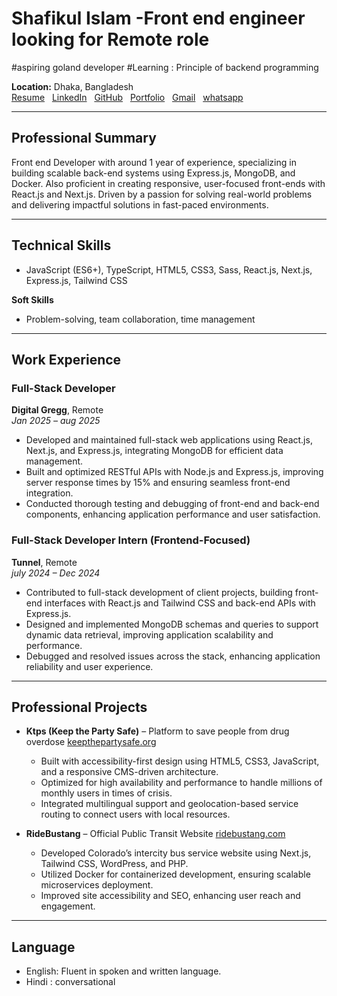 # Shafikul Islam -Front end engineer looking for Remote role

#aspiring goland developer
#Learning : Principle of backend programming 

**Location:** Dhaka, Bangladesh  
[Resume](https://drive.google.com/file/d/1CD45Q50NQeTbq9TWdCCGNveKSNNiTKpG/view) &nbsp; [LinkedIn](https://www.linkedin.com/in/md-shafik-285a34370/) &nbsp; [GitHub](https://github.com/si-tanbir) &nbsp; [Portfolio](https://shafik-protfolio.vercel.app/) &nbsp; [Gmail](mailto:shafiktanbir@gmail.com)  &nbsp; [whatsapp](https://wa.me/+8801776498126)  

---

## Professional Summary

Front end Developer with around 1 year of experience, specializing in building scalable back-end systems using Express.js, MongoDB, and Docker. Also proficient in creating responsive, user-focused front-ends with React.js and Next.js. Driven by a passion for solving real-world problems and delivering impactful solutions in fast-paced environments.

---

## Technical Skills

- JavaScript (ES6+), TypeScript, HTML5, CSS3, Sass, React.js, Next.js, Express.js, Tailwind CSS

**Soft Skills**

- Problem-solving, team collaboration, time management

---

## Work Experience

### **Full-Stack Developer**
**Digital Gregg**, Remote  
*Jan 2025 – aug 2025*

- Developed and maintained full-stack web applications using React.js, Next.js, and Express.js, integrating MongoDB for efficient data management.
- Built and optimized RESTful APIs with Node.js and Express.js, improving server response times by 15% and ensuring seamless front-end integration.
- Conducted thorough testing and debugging of front-end and back-end components, enhancing application performance and user satisfaction.

### **Full-Stack Developer Intern (Frontend-Focused)**
**Tunnel**, Remote  
*july 2024 – Dec 2024*

- Contributed to full-stack development of client projects, building front-end interfaces with React.js and Tailwind CSS and back-end APIs with Express.js.
- Designed and implemented MongoDB schemas and queries to support dynamic data retrieval, improving application scalability and performance.
- Debugged and resolved issues across the stack, enhancing application reliability and user experience.

---

## Professional Projects

- **Ktps (Keep the Party Safe)** – Platform to save people from drug overdose [keepthepartysafe.org](https://keepthepartysafe.org)
  - Built with accessibility-first design using HTML5, CSS3, JavaScript, and a responsive CMS-driven architecture.
  - Optimized for high availability and performance to handle millions of monthly users in times of crisis.
  - Integrated multilingual support and geolocation-based service routing to connect users with local resources.

- **RideBustang** – Official Public Transit Website [ridebustang.com](https://ridebustang.com)
  - Developed Colorado’s intercity bus service website using Next.js, Tailwind CSS, WordPress, and PHP.
  - Utilized Docker for containerized development, ensuring scalable microservices deployment.
  - Improved site accessibility and SEO, enhancing user reach and engagement.

---


## Language

- English: Fluent in spoken and written language.
- Hindi : conversational
